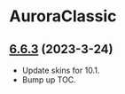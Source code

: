 # AuroraClassic

## [6.6.3](https://github.com/siweia/AuroraClassic/tree/6.6.3) (2023-3-24)

- Update skins for 10.1.
- Bump up TOC.